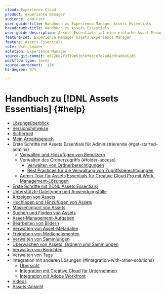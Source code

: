 ```yaml
---
cloud: Experience Cloud
product: experience manager
audience: end-user
user-guide-title: Handbuch zu Experience Manager Assets Essentials
breadcrumb-title: Handbuch zu Assets Essentials
user-guide-description: Assets Essentials ist eine einfache Asset-Management-Lösung, die aus anderen Experience Cloud-Programmen heraus funktioniert.
feature-set: Experience Manager Assets,Experience Manager
feature: Assets Essentials
role: User,Leader
solution: Experience Manager
source-git-commit: e6720e7f3f19e81b50feece7e7adaddca0b861d8
workflow-type: tm+mt
source-wordcount: '134'
ht-degree: 97%

---
```



# Handbuch zu [!DNL Assets Essentials] {#help}

+ [Lösungsüberblick](introduction.md)
+ [Versionshinweise](release-notes.md)
+ [Sicherheit](security-overview.md)
+ [Mein Arbeitsbereich](my-workspace.md)
+ Erste Schritte mit Assets Essentials für Administrierende {#get-started-admins}
   + [Verwalten und Hinzufügen von Benutzern](deploy-administer.md)
   + Verwalten des Ordnerzugriffs {#folder-access}
      + [Verwalten von Ordnerberechtigungen](manage-permissions.md)
      + [Best Practices für die Verwaltung von Zugriffsberechtigungen](permission-management-best-practices.md)
   + [Admin-Tour für Assets Essentials für Creative Cloud Pro mit Work-Management-Lösungen](assets-essentials-cc-pro-work-management-admin-journey.md)
+ [Erste Schritte mit  [!DNL Assets Essentials]](get-started.md)
+ [Unterstützte Dateitypen und Anwendungsfälle](supported-file-formats.md)
+ [Anzeigen von Assets](navigate-view.md)
+ [Hochladen und Hinzufügen von Assets](add-delete.md)
+ [Massenimport von Assets](bulk-import-assets-view.md)
+ [Suchen und Finden von Assets](search.md)
+ [Asset-Management-Aufgaben](manage-organize.md)
+ [Bearbeiten von Bildern](edit-images.md)
+ [Verwalten von Asset-Metadaten](metadata.md)
+ [Freigeben von Medienelementen](share-links-for-assets.md)
+ [Verwalten von Sammlungen](manage-collections.md)
+ [Überwachen von Assets, Ordnern und Sammlungen](manage-notifications.md)
+ [Verwalten von Berichten](manage-reports.md)
+ [Verwalten von Tags](tagging-management.md)
+ Integration mit anderen Lösungen {#integration-with-other-solutions}
   + [Übersicht](integration.md)
   + [Integration mit Creative Cloud für Unternehmen](integrate-with-creative-cloud.md)
   + [Integration mit Adobe Workfront](integrate-with-workfront.md)
+ [Videos](https://experienceleague.adobe.com/docs/experience-manager-learn/assets-essentials/overview.html?lang=de)
+ [Assets-Ansicht](assets-view-introduction.md)
